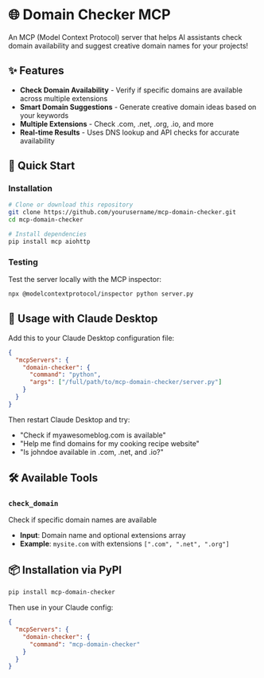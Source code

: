 # 🌐 Domain Checker MCP

An MCP (Model Context Protocol) server that helps AI assistants check domain availability and suggest creative domain names for your projects!

## ✨ Features

- **Check Domain Availability** - Verify if specific domains are available across multiple extensions
- **Smart Domain Suggestions** - Generate creative domain ideas based on your keywords
- **Multiple Extensions** - Check .com, .net, .org, .io, and more
- **Real-time Results** - Uses DNS lookup and API checks for accurate availability

## 🚀 Quick Start

### Installation

```bash
# Clone or download this repository
git clone https://github.com/yourusername/mcp-domain-checker.git
cd mcp-domain-checker

# Install dependencies
pip install mcp aiohttp
```

### Testing

Test the server locally with the MCP inspector:

```bash
npx @modelcontextprotocol/inspector python server.py
```

## 🤖 Usage with Claude Desktop

Add this to your Claude Desktop configuration file:

```json
{
  "mcpServers": {
    "domain-checker": {
      "command": "python",
      "args": ["/full/path/to/mcp-domain-checker/server.py"]
    }
  }
}
```

Then restart Claude Desktop and try:

- "Check if myawesomeblog.com is available"
- "Help me find domains for my cooking recipe website"
- "Is johndoe available in .com, .net, and .io?"

## 🛠️ Available Tools

### `check_domain`
Check if specific domain names are available
- **Input**: Domain name and optional extensions array
- **Example**: `mysite.com` with extensions `[".com", ".net", ".org"]`

## 📦 Installation via PyPI

```bash
pip install mcp-domain-checker
```

Then use in your Claude config:
```json
{
  "mcpServers": {
    "domain-checker": {
      "command": "mcp-domain-checker"
    }
  }
}
```